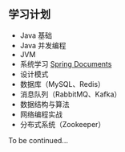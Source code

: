 ## 学习计划

- Java 基础
- Java 并发编程
- JVM
- 系统学习 [Spring Documents](https://spring.io/docs/reference)
- 设计模式
- 数据库（MySQL、Redis）
- 消息队列（RabbitMQ、Kafka）
- 数据结构与算法
- 网络编程实战
- 分布式系统（Zookeeper）

To be continued...